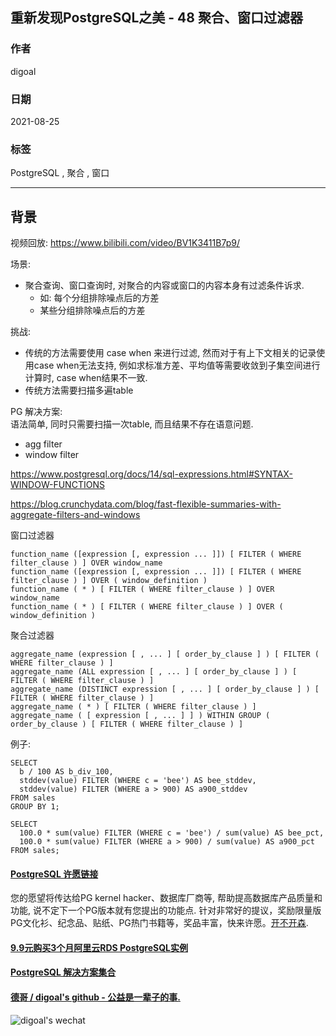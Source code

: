 ## 重新发现PostgreSQL之美 - 48 聚合、窗口过滤器  
      
### 作者      
digoal      
      
### 日期      
2021-08-25       
      
### 标签      
PostgreSQL , 聚合 , 窗口         
      
----      
      
## 背景      
视频回放: https://www.bilibili.com/video/BV1K3411B7p9/        
    
场景:     
- 聚合查询、窗口查询时, 对聚合的内容或窗口的内容本身有过滤条件诉求.  
    - 如: 每个分组排除噪点后的方差  
    - 某些分组排除噪点后的方差  
    
挑战:     
- 传统的方法需要使用 case when 来进行过滤, 然而对于有上下文相关的记录使用case when无法支持, 例如求标准方差、平均值等需要收敛到子集空间进行计算时, case when结果不一致.   
- 传统方法需要扫描多遍table  
    
    
PG 解决方案:   
语法简单, 同时只需要扫描一次table, 而且结果不存在语意问题.    
- agg filter  
- window filter   
  
https://www.postgresql.org/docs/14/sql-expressions.html#SYNTAX-WINDOW-FUNCTIONS  
  
https://blog.crunchydata.com/blog/fast-flexible-summaries-with-aggregate-filters-and-windows  
  
窗口过滤器  
  
```  
function_name ([expression [, expression ... ]]) [ FILTER ( WHERE filter_clause ) ] OVER window_name  
function_name ([expression [, expression ... ]]) [ FILTER ( WHERE filter_clause ) ] OVER ( window_definition )  
function_name ( * ) [ FILTER ( WHERE filter_clause ) ] OVER window_name  
function_name ( * ) [ FILTER ( WHERE filter_clause ) ] OVER ( window_definition )  
```  
  
聚合过滤器  
  
```  
aggregate_name (expression [ , ... ] [ order_by_clause ] ) [ FILTER ( WHERE filter_clause ) ]  
aggregate_name (ALL expression [ , ... ] [ order_by_clause ] ) [ FILTER ( WHERE filter_clause ) ]  
aggregate_name (DISTINCT expression [ , ... ] [ order_by_clause ] ) [ FILTER ( WHERE filter_clause ) ]  
aggregate_name ( * ) [ FILTER ( WHERE filter_clause ) ]  
aggregate_name ( [ expression [ , ... ] ] ) WITHIN GROUP ( order_by_clause ) [ FILTER ( WHERE filter_clause ) ]  
```  
  
例子:  
  
```  
SELECT   
  b / 100 AS b_div_100,  
  stddev(value) FILTER (WHERE c = 'bee') AS bee_stddev,  
  stddev(value) FILTER (WHERE a > 900) AS a900_stddev  
FROM sales  
GROUP BY 1;  
  
SELECT   
  100.0 * sum(value) FILTER (WHERE c = 'bee') / sum(value) AS bee_pct,  
  100.0 * sum(value) FILTER (WHERE a > 900) / sum(value) AS a900_pct  
FROM sales;  
```  
  
  
#### [PostgreSQL 许愿链接](https://github.com/digoal/blog/issues/76 "269ac3d1c492e938c0191101c7238216")
您的愿望将传达给PG kernel hacker、数据库厂商等, 帮助提高数据库产品质量和功能, 说不定下一个PG版本就有您提出的功能点. 针对非常好的提议，奖励限量版PG文化衫、纪念品、贴纸、PG热门书籍等，奖品丰富，快来许愿。[开不开森](https://github.com/digoal/blog/issues/76 "269ac3d1c492e938c0191101c7238216").  
  
  
#### [9.9元购买3个月阿里云RDS PostgreSQL实例](https://www.aliyun.com/database/postgresqlactivity "57258f76c37864c6e6d23383d05714ea")
  
  
#### [PostgreSQL 解决方案集合](https://yq.aliyun.com/topic/118 "40cff096e9ed7122c512b35d8561d9c8")
  
  
#### [德哥 / digoal's github - 公益是一辈子的事.](https://github.com/digoal/blog/blob/master/README.md "22709685feb7cab07d30f30387f0a9ae")
  
  
![digoal's wechat](../pic/digoal_weixin.jpg "f7ad92eeba24523fd47a6e1a0e691b59")
  
